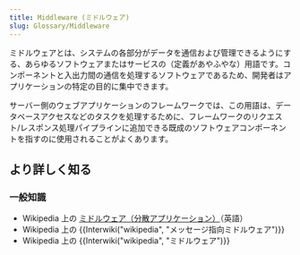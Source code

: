 ```yaml
---
title: Middleware (ミドルウェア)
slug: Glossary/Middleware
---
```

ミドルウェアとは、システムの各部分がデータを通信および管理できるようにする、あらゆるソフトウェアまたはサービスの（定義があやふやな）用語です。コンポーネントと入出力間の通信を処理するソフトウェアであるため、開発者はアプリケーションの特定の目的に集中できます。

サーバー側のウェブアプリケーションのフレームワークでは、この用語は、データベースアクセスなどのタスクを処理するために、フレームワークのリクエスト/レスポンス処理パイプラインに追加できる既成のソフトウェアコンポーネントを指すのに使用されることがよくあります。

## より詳しく知る

### 一般知識

- Wikipedia 上の [ミドルウェア（分散アプリケーション）](<https://en.wikipedia.org/wiki/Middleware_(distributed_applications)>)（英語）
- Wikipedia 上の {{Interwiki("wikipedia", "メッセージ指向ミドルウェア")}}
- Wikipedia 上の {{Interwiki("wikipedia", "ミドルウェア")}}
